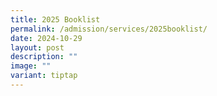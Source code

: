 ```yaml
---
title: 2025 Booklist
permalink: /admission/services/2025booklist/
date: 2024-10-29
layout: post
description: ""
image: ""
variant: tiptap
---
```

<p></p>